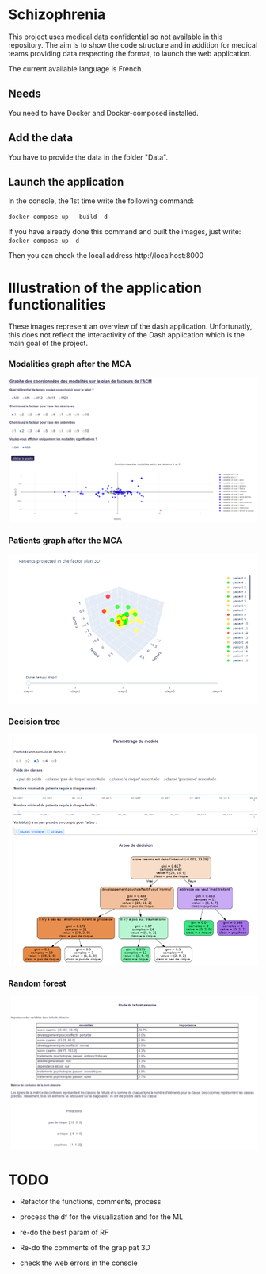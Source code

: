 # Schizophrenia

This project uses medical data confidential so not available in this repository.
The aim is to show the code structure and in addition for medical teams providing data respecting the format, to launch the web application. 

The current available language is French.

## Needs

You need to have Docker and Docker-composed installed.

## Add the data

You have to provide the data in the folder "Data".

## Launch the application 

In the console, the 1st time write the following command:

``docker-compose up --build -d``

If you have already done this command and built the images, just write:
``docker-compose up -d``

Then you can check the local address http://localhost:8000

# Illustration of the application functionalities

These images represent an overview of the dash application. Unfortunatly, this does not reflect
the interactivity of the Dash application which is the main goal of the project.

### Modalities graph after the MCA
![plot](./application/illustrations/acm_modalities.png)

### Patients graph after the MCA
![plot](./application/illustrations/acm_patients_3D.png)

### Decision tree
![plot](./application/illustrations/image_decision_tree.png)

### Random forest
![plot](./application/illustrations/random_forest.png)

# TODO

- Refactor the functions, comments, process 

- process the df for the visualization and for the ML

- re-do the best param of RF

- Re-do the comments of the grap pat 3D

- check the web errors in the console


